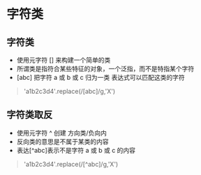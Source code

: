 # 字符类

## 字符类

 * 使用元字符 [] 来构建一个简单的类
 * 所谓类是指符合某些特征的对象，一个泛指，而不是特指某个字符
 * [abc] 把字符 a 或 b 或 c 归为一类 表达式可以匹配这类的字符

> 'a1b2c3d4'.replace(/[abc]/g,'X')

## 字符类取反

 * 使用元字符 ^ 创建 方向类/负向内
 * 反向类的意思是不属于某类的内容
 * 表达[^abc]表示不是字符 a 或 b 或 c 的内容

> 'a1b2c3d4'.replace(/[^abc]/g,'X')
